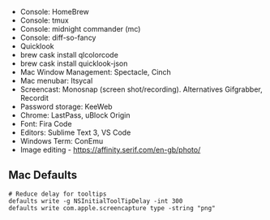 - Console: HomeBrew
- Console: tmux
- Console: midnight commander (mc)
- Console: diff-so-fancy
- Quicklook
 - brew cask install qlcolorcode
 - brew cask install quicklook-json
- Mac Window Management: Spectacle, Cinch
- Mac menubar: Itsycal
- Screencast: Monosnap (screen shot/recording). Alternatives Gifgrabber, Recordit
- Password storage: KeeWeb
- Chrome: LastPass, uBlock Origin
- Font: Fira Code
- Editors: Sublime Text 3, VS Code
- Windows Term: ConEmu
- Image editing - https://affinity.serif.com/en-gb/photo/


## Mac Defaults

```
# Reduce delay for tooltips
defaults write -g NSInitialToolTipDelay -int 300
defaults write com.apple.screencapture type -string "png"
```
